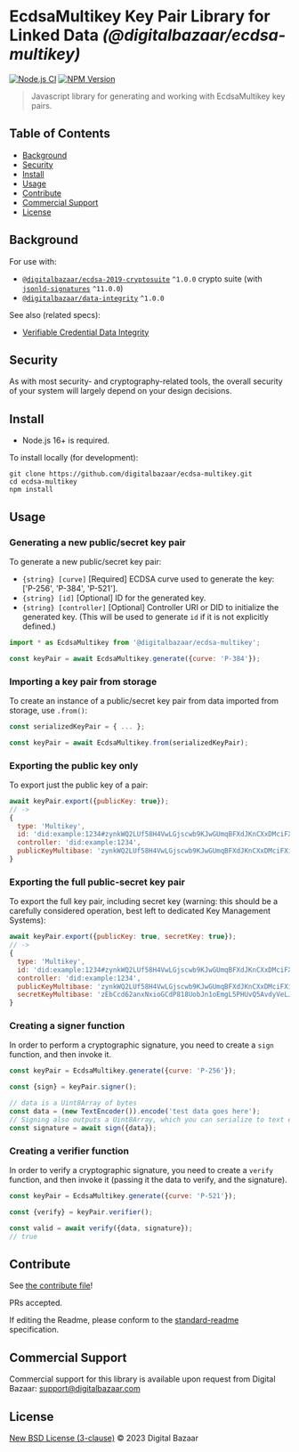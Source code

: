 # EcdsaMultikey Key Pair Library for Linked Data _(@digitalbazaar/ecdsa-multikey)_

[![Node.js CI](https://github.com/digitalbazaar/ecdsa-multikey/workflows/Node.js%20CI/badge.svg)](https://github.com/digitalbazaar/ecdsa-multikey/actions?query=workflow%3A%22Node.js+CI%22)
[![NPM Version](https://img.shields.io/npm/v/@digitalbazaar/ecdsa-multikey.svg)](https://npm.im/@digitalbazaar/ecdsa-multikey)

> Javascript library for generating and working with EcdsaMultikey key pairs.

## Table of Contents

- [Background](#background)
- [Security](#security)
- [Install](#install)
- [Usage](#usage)
- [Contribute](#contribute)
- [Commercial Support](#commercial-support)
- [License](#license)

## Background

For use with:

* [`@digitalbazaar/ecdsa-2019-cryptosuite`](https://github.com/digitalbazaar/ecdsa-2019-cryptosuite) `^1.0.0`
  crypto suite (with [`jsonld-signatures`](https://github.com/digitalbazaar/jsonld-signatures) `^11.0.0`)
* [`@digitalbazaar/data-integrity`](https://github.com/digitalbazaar/data-integrity) `^1.0.0`

See also (related specs):

* [Verifiable Credential Data Integrity](https://w3c.github.io/vc-data-integrity/)

## Security

As with most security- and cryptography-related tools, the overall security of
your system will largely depend on your design decisions.

## Install

- Node.js 16+ is required.

To install locally (for development):

```
git clone https://github.com/digitalbazaar/ecdsa-multikey.git
cd ecdsa-multikey
npm install
```

## Usage

### Generating a new public/secret key pair

To generate a new public/secret key pair:

* `{string} [curve]` \[Required\] ECDSA curve used to generate the key:
  \['P-256', 'P-384', 'P-521'\].
* `{string} [id]` \[Optional\] ID for the generated key.
* `{string} [controller]` \[Optional\] Controller URI or DID to initialize the
  generated key. (This will be used to generate `id` if it is not explicitly defined.)

```js
import * as EcdsaMultikey from '@digitalbazaar/ecdsa-multikey';

const keyPair = await EcdsaMultikey.generate({curve: 'P-384'});
```

### Importing a key pair from storage

To create an instance of a public/secret key pair from data imported from
storage, use `.from()`:

```js
const serializedKeyPair = { ... };

const keyPair = await EcdsaMultikey.from(serializedKeyPair);
````

### Exporting the public key only

To export just the public key of a pair:

```js
await keyPair.export({publicKey: true});
// ->
{
  type: 'Multikey',
  id: 'did:example:1234#zynkWQ2LUf58H4VwLGjscwb9KJwGUmqBFXdJKnCXxDMciFXioY7Hq7MvEdVfsBiQSVa9k9',
  controller: 'did:example:1234',
  publicKeyMultibase: 'zynkWQ2LUf58H4VwLGjscwb9KJwGUmqBFXdJKnCXxDMciFXioY7Hq7MvEdVfsBiQSVa9k9'
}
```

### Exporting the full public-secret key pair

To export the full key pair, including secret key (warning: this should be a
carefully considered operation, best left to dedicated Key Management Systems):

```js
await keyPair.export({publicKey: true, secretKey: true});
// ->
{
  type: 'Multikey',
  id: 'did:example:1234#zynkWQ2LUf58H4VwLGjscwb9KJwGUmqBFXdJKnCXxDMciFXioY7Hq7MvEdVfsBiQSVa9k9',
  controller: 'did:example:1234',
  publicKeyMultibase: 'zynkWQ2LUf58H4VwLGjscwb9KJwGUmqBFXdJKnCXxDMciFXioY7Hq7MvEdVfsBiQSVa9k9',
  secretKeyMultibase: 'zEbCcd62anxNxioGCdP818UobJn1oEmgL5PHUvQ5AvdyVeLJxeJ4Kr73RqqvG5DN7Zq48'
}
```

### Creating a signer function

In order to perform a cryptographic signature, you need to create a `sign`
function, and then invoke it.

```js
const keyPair = EcdsaMultikey.generate({curve: 'P-256'});

const {sign} = keyPair.signer();

// data is a Uint8Array of bytes
const data = (new TextEncoder()).encode('test data goes here');
// Signing also outputs a Uint8Array, which you can serialize to text etc.
const signature = await sign({data});
```

### Creating a verifier function

In order to verify a cryptographic signature, you need to create a `verify`
function, and then invoke it (passing it the data to verify, and the signature).

```js
const keyPair = EcdsaMultikey.generate({curve: 'P-521'});

const {verify} = keyPair.verifier();

const valid = await verify({data, signature});
// true
```

## Contribute

See [the contribute file](https://github.com/digitalbazaar/bedrock/blob/master/CONTRIBUTING.md)!

PRs accepted.

If editing the Readme, please conform to the
[standard-readme](https://github.com/RichardLitt/standard-readme) specification.

## Commercial Support

Commercial support for this library is available upon request from
Digital Bazaar: support@digitalbazaar.com

## License

[New BSD License (3-clause)](LICENSE) © 2023 Digital Bazaar
